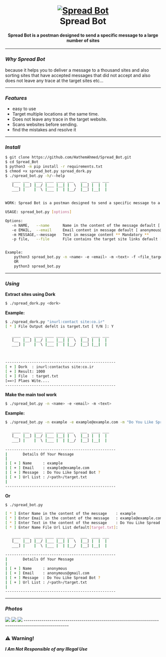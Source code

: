 <h1 align="center">
  <br>
  <a href="https://github.com/HathemAhmed/Spread_Bot"><img src="https://pbs.twimg.com/profile_images/1081178168139173888/gu-s0K9T_200x200.jpg" alt="Spread Bot"></a>
  <br>
  Spread Bot
  <br>
</h1>

<h4 align="center">Spread Bot is a postman designed to send a specific message to a large number of sites</h4>


----------------------------------------------------------------------------------------------------
### _Why Spread Bot_

because it helps you to deliver a message to a thousand sites and also sorting sites that have accepted messages that did not accept and also does not leave any trace at the target sites etc...

----------------------------------------------------------------------------------------------------
###  _Features_

- easy to use
- Target multiple locations at the same time.
- Does not leave any trace in the target website.
- Scans websites before sending.
- find the mistakes and resolve it

----------------------------------------------------------------------------------------------------
###  _Install_

```bash
$ git clone https://github.com/HathemAhmed/Spread_Bot.git
$ cd Spread_Bot
$ python3 -m pip install -r requirements.txt
$ chmod +x spread_bot.py spread_dork.py
$ ./spread_bot.py -h/--help
   ____ ___  ____ ____ ____ ___   ___  ____ ___ 
   [__  |__] |__/ |___ |__| |  \  |__] |  |  |  
   ___] |    |  \ |___ |  | |__/  |__] |__|  |  
                                         

WORK: Spread Bot is a postman designed to send a specific message to a large number of sites

USAGE: spread_bot.py [options]

Options: 
   -n NAME,   --name      Name in the content of the message default [ anonymous ]
   -e EMAIL,  --email     Email content in message default [ anonymous@gmail.com ]
   -m MESSAGE,--message   Text in message content ** Mandatory **
   -p file,   --file      File contains the target site links default [ target.txt ] 


Example:
	python3 spread_bot.py -n <name> -e <email> -m <text> -f <file_targets_list>
	OR
	python3 spread_bot.py
```
----------------------------------------------------------------------------------------------------
### _Using_

**Extract sites using Dork**
```bash
$ ./spread_dork.py <dork>
```
**Example:**
```bash
$ ./spread_dork.py "inurl:contact site:co.ir" 
[ * ] File Output defelt is target.txt [ Y/N ]: Y 

   ____ ___  ____ ____ ____ ___   ___  ____ ___ 
   [__  |__] |__/ |___ |__| |  \  |__] |  |  |  
   ___] |    |  \ |___ |  | |__/  |__] |__|  |  
                                         


--------------------------------------------------
[ + ] Dork  : inurl:contactus site:co.ir
[ + ] Result: 1000
[ + ] File  : target.txt
[==>] Plaes Wite....
--------------------------------------------------
```

**Make the main tool work**

```bash
$ ./spread_bot.py -n <name> -e <email> -m <text>
```

**Example:**
```bash
$ ./spread_bot.py -n example -e example@example.com -m "Do You Like Spread Bot ?" -f target.txt

   ____ ___  ____ ____ ____ ___   ___  ____ ___ 
   [__  |__] |__/ |___ |__| |  \  |__] |  |  |  
   ___] |    |  \ |___ |  | |__/  |__] |__|  |  
                                         
--------------------------------------------------
|		Details Of Your Message
|
| [ + ] Name     : example
| [ + ] Email    : example@example.com
| [ + ] Message  : Do You Like Spread Bot ?
| [ + ] Url List : /<path>/target.txt
|
--------------------------------------------------
```

**Or** 
```bash
$ ./spread_bot.py 

[ * ] Enter Name in the content of the message    : example
[ * ] Enter Email in the content of the message   : example@example.com
[ * ] Enter Text in the content of the message    : Do You Like Spread Bot ?
[ * ] Enter Name File Url List default[target.txt]: 

   ____ ___  ____ ____ ____ ___   ___  ____ ___ 
   [__  |__] |__/ |___ |__| |  \  |__] |  |  |  
   ___] |    |  \ |___ |  | |__/  |__] |__|  |  
                                         
--------------------------------------------------
|		Details Of Your Message
|
| [ + ] Name     : anonymous
| [ + ] Email    : anonymous@gmail.com
| [ + ] Message  : Do You Like Spread Bot ?
| [ + ] Url List : /<path>/target.txt
|
--------------------------------------------------
```
----------------------------------------------------------------------------------------------------
### _Photos_

<img src="https://raw.githubusercontent.com/HathemAhmed/Spread_Bot/master/images/1.png">
<img src="https://raw.githubusercontent.com/HathemAhmed/Spread_Bot/master/images/2.png">
<img src="https://raw.githubusercontent.com/HathemAhmed/Spread_Bot/master/images/3.png">
----------------------------------------------------------------------------------------------------

### :warning: Warning!

***I Am Not Responsible of any Illegal Use***



